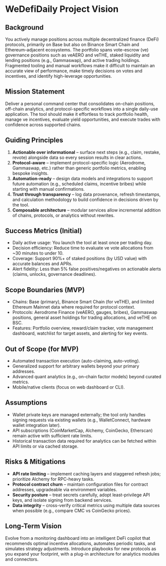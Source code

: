 # WeDefiDaily Project Vision

## Background
You actively manage positions across multiple decentralized finance (DeFi) protocols, primarily on Base but also on Binance Smart Chain and Ethereum-adjacent ecosystems. The portfolio spans vote-escrow (ve) governance positions such as veAERO and veTHE, staked liquidity and lending positions (e.g., Gammaswap), and active trading holdings. Fragmented tooling and manual workflows make it difficult to maintain an accurate view of performance, make timely decisions on votes and incentives, and identify high-leverage opportunities.

## Mission Statement
Deliver a personal command center that consolidates on-chain positions, off-chain analytics, and protocol-specific workflows into a single daily-use application. The tool should make it effortless to track portfolio health, manage ve incentives, evaluate yield opportunities, and execute trades with confidence across supported chains.

## Guiding Principles
1. **Actionable over informational** – surface next steps (e.g., claim, restake, revote) alongside data so every session results in clear actions.
2. **Protocol-aware** – implement protocol-specific logic (Aerodrome, Gammaswap, etc.) rather than generic portfolio metrics, enabling bespoke insights.
3. **Automation-ready** – design data models and integrations to support future automation (e.g., scheduled claims, incentive bribes) while starting with manual confirmations.
4. **Trust through transparency** – log data provenance, refresh timestamps, and calculation methodology to build confidence in decisions driven by the tool.
5. **Composable architecture** – modular services allow incremental addition of chains, protocols, or analytics without rewrites.

## Success Metrics (Initial)
- Daily active usage: You launch the tool at least once per trading day.
- Decision efficiency: Reduce time to evaluate ve vote allocations from ~30 minutes to under 10.
- Coverage: Support 90%+ of staked positions (by USD value) with accurate balances and APRs.
- Alert fidelity: Less than 5% false positives/negatives on actionable alerts (claims, unlocks, governance deadlines).

## Scope Boundaries (MVP)
- Chains: Base (primary), Binance Smart Chain (for veTHE), and limited Ethereum Mainnet data where required for protocol context.
- Protocols: Aerodrome Finance (veAERO, gauges, bribes), Gammaswap positions, general asset holdings for trading allocations, and veTHE on BSC.
- Features: Portfolio overview, reward/claim tracker, vote management dashboard, watchlist for target assets, and alerting for key events.

## Out of Scope (for MVP)
- Automated transaction execution (auto-claiming, auto-voting).
- Generalized support for arbitrary wallets beyond your primary addresses.
- Advanced quant analytics (e.g., on-chain factor models) beyond curated metrics.
- Mobile/native clients (focus on web dashboard or CLI).

## Assumptions
- Wallet private keys are managed externally; the tool only handles signing requests via existing wallets (e.g., WalletConnect, hardware wallet integration later).
- API subscriptions (CoinMarketCap, Alchemy, CoinGecko, Etherscan) remain active with sufficient rate limits.
- Historical transaction data required for analytics can be fetched within API limits or via cached storage.

## Risks & Mitigations
- **API rate limiting** – implement caching layers and staggered refresh jobs; prioritize Alchemy for RPC-heavy tasks.
- **Protocol contract churn** – maintain configuration files for contract addresses, upgradeable via environment variables.
- **Security posture** – treat secrets carefully, adopt least-privilege API keys, and isolate signing from backend services.
- **Data integrity** – cross-verify critical metrics using multiple data sources when possible (e.g., compare CMC vs CoinGecko prices).

## Long-Term Vision
Evolve from a monitoring dashboard into an intelligent DeFi copilot that recommends optimal incentive allocations, automates periodic tasks, and simulates strategy adjustments. Introduce playbooks for new protocols as you expand your footprint, with a plug-in architecture for analytics modules and connectors.
